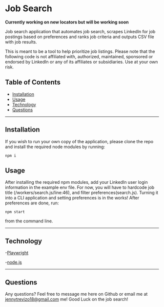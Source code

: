 # Job Search

**Currently working on new locators but will be working soon**

Job search application that automates job search, scrapes LinkedIn for job postings based on preferences and ranks job criteria and outputs CSV file with job results.

This is meant to be a tool to help prioritize job listings. Please note that the following code is not affiliated with, authorized, maintained, sponsored or endorsed by LinkedIn or any of its affiliates or subsidiaries. Use at your own risk.

## Table of Contents

- [Installation](#installation)
- [Usage](#usage)
- [Technology](#technology)
- [Questions](#questions)

---

## Installation

If you wish to run your own copy of the application, please clone the repo and install the required node modules by running:

```
npm i
```

## Usage

After installing the required npm modules, add your LinkedIn user login information in the example env file. For now, you will have to hardcode job title (/workers/search.js/line:46), and filter preferences(search.js). Turning it into a CLI application and setting preferences is in the works! After preferences are done, run:

```
npm start
```

from the command line.

---

## Technology
-[Playwright](https://playwright.dev/)

-[node.js](https://nodejs.org/en)

---

## Questions
Any questions? Feel free to message me here on Github or email me at jennytrevizo18@gmail.com me! Good Luck on the job search!
